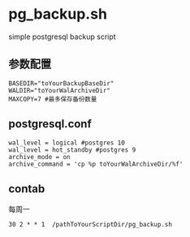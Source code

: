 # pg_backup.sh
simple postgresql backup script
## 参数配置  
```
BASEDIR="toYourBackupBaseDir"  
WALDIR="toYourWalArchiveDir"
MAXCOPY=7 #最多保存备份数量
```
## postgresql.conf
```
wal_level = logical #postgres 10
wal_level = hot_standby #postgres 9
archive_mode = on
archive_command = 'cp %p toYourWalArchiveDir/%f'
```
## contab
每周一 
```
30 2 * * 1  /pathToYourScriptDir/pg_backup.sh
```
  


